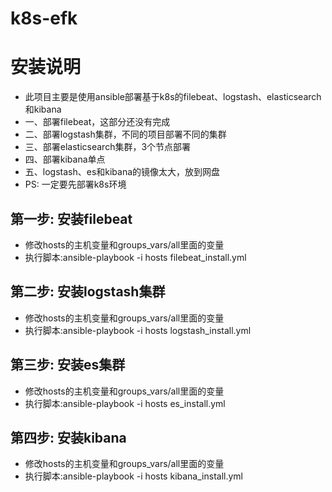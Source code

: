 # k8s-efk

安装说明
========

- 此项目主要是使用ansible部署基于k8s的filebeat、logstash、elasticsearch和kibana
- 一、部署filebeat，这部分还没有完成
- 二、部署logstash集群，不同的项目部署不同的集群
- 三、部署elasticsearch集群，3个节点部署
- 四、部署kibana单点
- 五、logstash、es和kibana的镜像太大，放到网盘
- PS: 一定要先部署k8s环境

第一步: 安装filebeat
--------------
* 修改hosts的主机变量和groups_vars/all里面的变量
* 执行脚本:ansible-playbook -i hosts filebeat_install.yml


第二步: 安装logstash集群
--------------
* 修改hosts的主机变量和groups_vars/all里面的变量
* 执行脚本:ansible-playbook -i hosts logstash_install.yml

第三步: 安装es集群
--------------
* 修改hosts的主机变量和groups_vars/all里面的变量
* 执行脚本:ansible-playbook -i hosts es_install.yml

第四步: 安装kibana
--------------
* 修改hosts的主机变量和groups_vars/all里面的变量
* 执行脚本:ansible-playbook -i hosts kibana_install.yml
